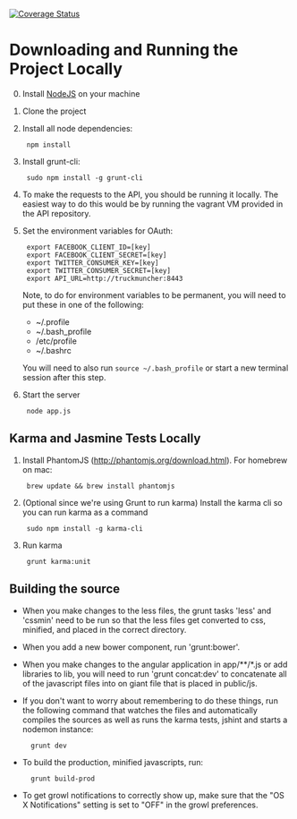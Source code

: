 [![Coverage Status](https://coveralls.io/repos/TruckMuncher/TruckMuncher-Web/badge.svg?branch=master)](https://coveralls.io/r/TruckMuncher/TruckMuncher-Web?branch=master)

Downloading and Running the Project Locally
===========================================

0. Install [NodeJS](http://nodejs.org/download/ "NodeJS Download") on your machine
1. Clone the project
2. Install all node dependencies:

        npm install
3. Install grunt-cli:

        sudo npm install -g grunt-cli
3. To make the requests to the API, you should be running it locally. The easiest way to do this would be by running the vagrant VM provided in the API repository.
3. Set the environment variables for OAuth:

        export FACEBOOK_CLIENT_ID=[key]
        export FACEBOOK_CLIENT_SECRET=[key]
        export TWITTER_CONSUMER_KEY=[key]
        export TWITTER_CONSUMER_SECRET=[key]
        export API_URL=http://truckmuncher:8443
        
	Note, to do for environment variables to be permanent, you will need to put these in one of the following:
	* ~/.profile
	* ~/.bash_profile
	* /etc/profile
	* ~/.bashrc
	
	You will need to also run `source ~/.bash_profile` or start a new terminal session after this step.

4. Start the server

        node app.js
        
Karma and Jasmine Tests Locally
-----------------------------------
1. Install PhantomJS (http://phantomjs.org/download.html). For homebrew on mac:

        brew update && brew install phantomjs

2. (Optional since we're using Grunt to run karma) Install the karma cli so you can run karma as a command

        sudo npm install -g karma-cli
        


3. Run karma

        grunt karma:unit 

Building the source
-----------------------------------
* When you make changes to the less files, the grunt tasks 'less' and 'cssmin' need to be run so that the less files 
get converted to css, minified, and placed in the correct directory.

* When you add a new bower component, run 'grunt:bower'.

* When you make changes to the angular application in app/**/*.js or add libraries to lib, you will need to run 'grunt concat:dev'
to concatenate all of the javascript files into on giant file that is placed in public/js. 

* If you don't want to worry about remembering to do these things, run the following command that watches the files and automatically compiles
the sources as well as runs the karma tests, jshint and starts a nodemon instance:

        grunt dev
        
* To build the production, minified javascripts, run:

        grunt build-prod
        
* To get growl notifications to correctly show up, make sure that the "OS X Notifications" setting is set to "OFF" in the growl preferences.

